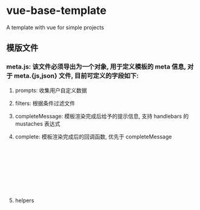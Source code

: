 # vue-base-template
A template with vue for simple projects

## 模版文件

### meta.js: 该文件必须导出为一个对象, 用于定义模板的 meta 信息, 对于 meta.{js,json} 文件, 目前可定义的字段如下:

1. prompts<Object>: 收集用户自定义数据

2. filters<Object>: 根据条件过滤文件

3. completeMessage<String>: 模板渲染完成后给予的提示信息, 支持 handlebars 的 mustaches 表达式

4. complete<Function>: 模板渲染完成后的回调函数, 优先于 completeMessage

5. helpers<Object>: 自定义的 Handlebars 辅助函数



### 模板仓库的根目录下必须有 template 目录, 在该目录下定义你的模板文件
